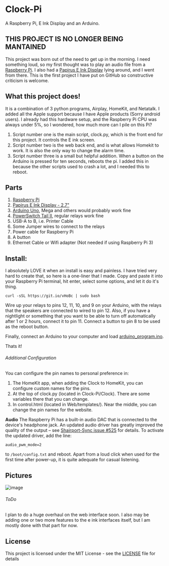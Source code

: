 # Clock-Pi

A Raspberry Pi, E Ink Display and an Arduino.

## THIS PROJECT IS NO LONGER BEING MANTAINED

This project was born out of the need to get up in the morning. I need something loud, so my first thought was to play an audio file from a [Raspberry Pi](https://www.raspberrypi.org). I also had a [Papirus E Ink Display](https://www.pi-supply.com/product/papirus-epaper-eink-screen-hat-for-raspberry-pi/) lying around, and I went from there. This is the first project I have put on GitHub so constructive criticism is welcome.

## What this project does!
It is a combination of 3 python programs, Airplay, HomeKit, and Netatalk. I added all the Apple support because I have Apple products (Sorry android users). I already had this hardware setup, and the Raspberry Pi CPU was always under 5%, so I wondered, how much more can I pile on this Pi?
1. Script number one is the main script, clock.py, which is the front end for this project. It controls the E ink screen.
2. Script number two is the web back end, and is what allows Homekit to work. It is also the only way to change the alarm time.
3. Script number three is a small but helpful addition. When a button on the Arduino is pressed for ten seconds, reboots the pi. I added this in because the other scripts used to crash a lot, and I needed this to reboot.

## Parts
1. [Raspberry Pi](https://www.raspberrypi.org)
2. [Papirus E Ink Display - 2.7"](https://www.pi-supply.com/product/papirus-epaper-eink-screen-hat-for-raspberry-pi/)
3. [Arduino Uno](https://www.Arduino.cc/en/Main/ArduinoBoardUno), Mega and others would probably work fine
4. [PowerSwitch Tail II](http://www.powerswitchtail.com/Pages/default.aspx), regular relays work fine
5. USB-A to B, i.e. Printer Cable
6. Some Jumper wires to connect to the relays
7. Power cable for Raspberry Pi
8. A button
9. Ethernet Cable or Wifi  adapter (Not needed if using Raspberry Pi 3)

## Install:
I absolutely LOVE it when an install is easy and painless. I have tried very hard to create that, so here is a one-liner that I made. Copy and paste it into your Raspberry Pi terminal, hit enter, select some options, and let it do it's thing.

```Shell
curl -sSL https://git.io/vHoBc | sudo bash
```

Wire up your relays to pins 12, 11, 10, and 9 on your Arduino, with the relays that the speakers are connected to wired to pin 12. Also, if you have a nightlight or something that you want to be able to turn off automatically after 1 or 2 hours, connect it to pin 11. Connect a button to pin 8 to be used as the reboot button.

Finally, connect an Arduino to your computer and load [arduino_program.ino](https://raw.githubusercontent.com/mhar9000/Clock-Pi/master/arduino_program.ino).

Thats it!

###### Additional Configuration
You can configure the pin names to personal preference in:
1. The HomeKit app, when adding the Clock to HomeKit, you can configure custom names for the pins.
2. At the top of clock.py (located in Clock-Pi/Clock). There are some variables there that you can change.
3. In control.html (located in Web/templates/). Near the middle, you can change the pin names for the website.

**Audio**
The Raspberry Pi has a built-in audio DAC that is connected to the device's headphone jack. An updated audio driver has greatly improved the quality of the output – see [Shairport-Sync issue #525](https://github.com/mikebrady/shairport-sync/issues/525) for details. To activate the updated driver, add the line:
```
audio_pwm_mode=2
```
to `/boot/config.txt` and reboot.
Apart from a loud click when used for the first time after power-up, it is quite adequate for casual listening.

## Pictures
![image](https://raw.githubusercontent.com/mhar9000/Clock-Pi/master/Pictures/IMG_1.JPG)

###### ToDo
I plan to do a huge overhaul on the web interface soon.
I also may be adding one or two more features to the e ink interfaces itself, but I am mostly done with that part for now.

## License

This project is licensed under the MIT License - see the [LICENSE](LICENSE) file for details
